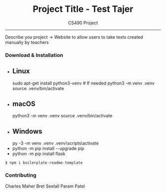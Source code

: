 
<h1 align="center"> Project Title - Test Tajer </h1>

<p align="center"> CS490 Project </p>

<hr/>

<p> Describe you project -> Website to allow users to take tests created manually by teachers </p>

<h3> Download & Installation </h3>

<ul>
  <li> <h2>Linux</h2>
sudo apt-get install python3-venv    # If needed
python3 -m venv .venv
source .venv/bin/activate
</li>
  <li>  <h2>macOS</h2>
python3 -m venv .venv
source .venv/bin/activate</li>
  <li> <h2>Windows</h2>
py -3 -m venv .venv
.venv\scripts\activate</li>

<li> python -m pip install --upgrade pip
</l1>
<li> python -m pip install flask
</l1>



</ul>






```shell
$ npm i boilerplate-readme-template
```
<h3>Contributing</h3>
Charles Maher
Bret Seelall
Param Patel


